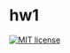 # hw1

[![MIT license](https://img.shields.io/badge/license-MIT-blue.svg)](https://github.com/S0vk4/fp-homework/blob/master/hw1/LICENSE)
